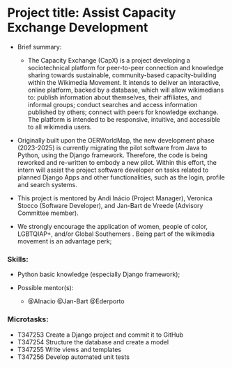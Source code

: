 # Project title: Assist Capacity Exchange Development

* Brief summary:
  * The Capacity Exchange (CapX) is a project developing a sociotechnical platform for peer-to-peer connection and knowledge sharing towards sustainable, community-based capacity-building within the Wikimedia Movement. It intends to deliver an interactive, online platform, backed by a database, which will allow wikimedians to: publish information about themselves, their affiliates, and informal groups; conduct searches and access information published by others; connect with peers for knowledge exchange. The platform is intended to be responsive, intuitive, and accessible to all wikimedia users.

* Originally built upon the OERWorldMap, the new development phase (2023-2025) is currently migrating the pilot software from Java to Python, using the Django framework. Therefore, the code is being reworked and re-written to embody a new pilot.
Within this effort, the intern will assist the project software developer on tasks related to planned Django Apps and other functionalities, such as the login, profile and search systems.

* This project is mentored by Andi Inácio (Project Manager), Veronica Stocco (Software Developer), and Jan-Bart de Vreede (Advisory Committee member).

* We strongly encourage the application of women, people of color, LGBTQIAP+, and/or Global Southerners . Being part of the wikimedia movement is an advantage perk;

### Skills:
* Python basic knowledge (especially Django framework);

* Possible mentor(s):
  * @AInacio @Jan-Bart @Ederporto

### Microtasks:
* T347253 Create a Django project and commit it to GitHub
* T347254 Structure the database and create a model
* T347255 Write views and templates
* T347256 Develop automated unit tests
